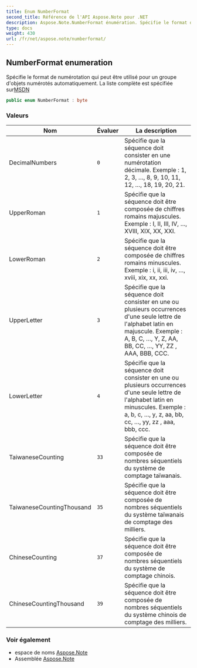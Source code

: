 ```yaml
---
title: Enum NumberFormat
second_title: Référence de l'API Aspose.Note pour .NET
description: Aspose.Note.NumberFormat énumération. Spécifie le format de numérotation qui peut être utilisé pour un groupe dobjets numérotés automatiquement. La liste complète est spécifiée surMSDN
type: docs
weight: 430
url: /fr/net/aspose.note/numberformat/
---
```

## NumberFormat enumeration

Spécifie le format de numérotation qui peut être utilisé pour un groupe d'objets numérotés automatiquement. La liste complète est spécifiée sur[MSDN](https://msdn.microsoft.com/en-us/library/dd923798(v=office.12).aspx)

```csharp
public enum NumberFormat : byte
```

### Valeurs

| Nom | Évaluer | La description |
| --- | --- | --- |
| DecimalNumbers | `0` | Spécifie que la séquence doit consister en une numérotation décimale. Exemple : 1, 2, 3, …, 8, 9, 10, 11, 12, …, 18, 19, 20, 21. |
| UpperRoman | `1` | Spécifie que la séquence doit être composée de chiffres romains majuscules. Exemple : I, II, III, IV, …, XVIII, XIX, XX, XXI. |
| LowerRoman | `2` | Spécifie que la séquence doit être composée de chiffres romains minuscules. Exemple : i, ii, iii, iv, …, xviii, xix, xx, xxi. |
| UpperLetter | `3` | Spécifie que la séquence doit consister en une ou plusieurs occurrences d'une seule lettre de l'alphabet latin en majuscule. Exemple : A, B, C, …, Y, Z, AA, BB, CC, …, YY, ZZ , AAA, BBB, CCC. |
| LowerLetter | `4` | Spécifie que la séquence doit consister en une ou plusieurs occurrences d'une seule lettre de l'alphabet latin en minuscules. Exemple : a, b, c, …, y, z, aa, bb, cc, …, yy, zz , aaa, bbb, ccc. |
| TaiwaneseCounting | `33` | Spécifie que la séquence doit être composée de nombres séquentiels du système de comptage taïwanais. |
| TaiwaneseCountingThousand | `35` | Spécifie que la séquence doit être composée de nombres séquentiels du système taïwanais de comptage des milliers. |
| ChineseCounting | `37` | Spécifie que la séquence doit être composée de nombres séquentiels du système de comptage chinois. |
| ChineseCountingThousand | `39` | Spécifie que la séquence doit être composée de nombres séquentiels du système chinois de comptage des milliers. |

### Voir également

* espace de noms [Aspose.Note](../../aspose.note/)
* Assemblée [Aspose.Note](../../)



